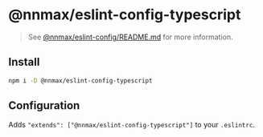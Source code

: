 # @nnmax/eslint-config-typescript

> See [@nnmax/eslint-config/README.md](https://github.com/nnmax/eslint-config/blob/main/README.md) for more information.

## Install

```bash
npm i -D @nnmax/eslint-config-typescript
```

## Configuration

Adds `"extends": ["@nnmax/eslint-config-typescript"]` to your `.eslintrc`.
